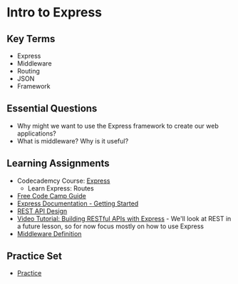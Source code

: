 # Intro to Express

## Key Terms
+ Express
+ Middleware
+ Routing
+ JSON
+ Framework

## Essential Questions

+ Why might we want to use the Express framework to create our web applications?
+ What is middleware? Why is it useful?

## Learning Assignments
+ Codecademcy Course: [Express](https://www.codecademy.com/learn/learn-express)
  * Learn Express: Routes
+ [Free Code Camp Guide](https://guide.freecodecamp.org/nodejs/express/)
+ [Express Documentation - Getting Started](https://expressjs.com/en/starter/installing.html)
+ [REST API Design](https://stackoverflow.blog/2020/03/02/best-practices-for-rest-api-design/)
+ [Video Tutorial: Building RESTful APIs with Express](https://www.youtube.com/watch?v=pKd0Rpw7O48) - We'll look at REST in a future lesson, so for now focus mostly on how to use Express
+ [Middleware Definition](https://developer.mozilla.org/en-US/docs/Glossary/Middleware)

## Practice Set
+ [Practice](./practice)

